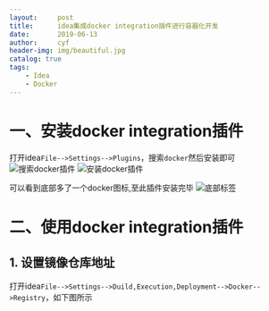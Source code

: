 ```yaml
---
layout:     post
title:      idea集成docker integration插件进行容器化开发
date:       2019-06-13
author:     cyf
header-img: img/beautiful.jpg
catalog: true
tags:
    - Idea
    - Docker
---
```

# 一、安装docker integration插件
打开idea`File-->Settings-->Plugins`，搜索`docker`然后安装即可
![搜索docker插件](https://github.com/github-cyf/github-cyf.github.io/blob/master/img/idea_search_docker.png?raw=true)
![安装docker插件](https://github.com/github-cyf/github-cyf.github.io/blob/master/img/idea_install_docker.png?raw=true)

可以看到底部多了一个docker图标,至此插件安装完毕
![底部标签](https://github.com/github-cyf/github-cyf.github.io/blob/master/img/idea_label_docker.png?raw=true)
# 二、使用docker integration插件
## 1. 设置镜像仓库地址
打开idea`File-->Settings-->Duild,Execution,Deployment-->Docker-->Registry`，如下图所示